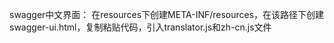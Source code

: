 swagger中文界面：
在resources下创建META-INF/resources，在该路径下创建swagger-ui.html，复制粘贴代码，引入translator.js和zh-cn.js文件
